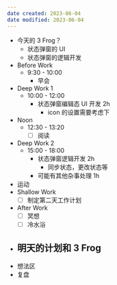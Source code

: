 ```yaml
---
date created: 2023-06-04 
date modified: 2023-06-04
---
```

- 今天的 3 Frog？
	- 状态弹窗的 UI
	- 状态弹窗的逻辑开发
- Before Work
	- 9:30 - 10:00
		- 早会
- Deep Work 1
	- 10:00 - 12:00
		- 状态弹窗编辑态 UI 开发 2h
			- icon 的设置需要考虑下
- Noon
	- 12:30 - 13:20
		- [ ] 阅读
- Deep Work 2
	- 15:00 - 18:00
		- 状态弹窗逻辑开发 2h
			- 同步状态，更改状态等
		- 可能有其他杂事处理 1h
- 运动
- Shallow Work
	- [ ] 制定第二天工作计划
- After Work
	- [ ] 冥想
	- [ ] 冷水浴
- 明天的计划和 3 Frog
	- 
- 想法区
- 复盘
